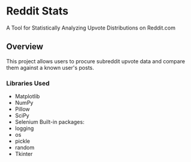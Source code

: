 # Reddit Stats
A Tool for Statistically Analyzing Upvote Distributions on Reddit.com

## Overview
This project allows users to procure subreddit upvote data and compare them against a known user's posts.

### Libraries Used
* Matplotlib
* NumPy
* Pillow
* SciPy
* Selenium
Built-in packages:
* logging
* os
* pickle
* random
* Tkinter
